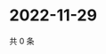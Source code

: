 # 2022-11-29

共 0 条

<!-- BEGIN WEIBO -->
<!-- 最后更新时间 Tue Nov 29 2022 13:13:39 GMT+0800 (China Standard Time) -->

<!-- END WEIBO -->

